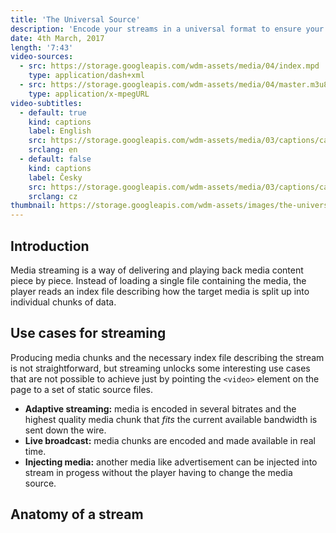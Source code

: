 ```yaml
---
title: 'The Universal Source'
description: 'Encode your streams in a universal format to ensure your media can be served using both the DASH and HLS protocols.'
date: 4th March, 2017
length: '7:43'
video-sources:
  - src: https://storage.googleapis.com/wdm-assets/media/04/index.mpd
    type: application/dash+xml
  - src: https://storage.googleapis.com/wdm-assets/media/04/master.m3u8
    type: application/x-mpegURL
video-subtitles:
  - default: true
    kind: captions
    label: English
    src: https://storage.googleapis.com/wdm-assets/media/03/captions/cap-en.vtt
    srclang: en
  - default: false
    kind: captions
    label: Česky
    src: https://storage.googleapis.com/wdm-assets/media/03/captions/cap-cz.vtt
    srclang: cz
thumbnail: https://storage.googleapis.com/wdm-assets/images/the-universal-source.png
---
```

## Introduction

Media streaming is a way of delivering and playing back media content piece by piece. Instead of loading a single file containing the media, the player reads an index file describing how the target media is split up into individual chunks of data.

## Use cases for streaming

Producing media chunks and the necessary index file describing the stream is not straightforward, but streaming unlocks some interesting use cases that are not possible to achieve just by pointing the `<video>` element on the page to a set of static source files.

* **Adaptive streaming:** media is encoded in several bitrates and the highest quality media chunk that *fits* the current available bandwidth is sent down the wire.
* **Live broadcast:** media chunks are encoded and made available in real time.
* **Injecting media:** another media like advertisement can be injected into stream in progess without the player having to change the media source.

## Anatomy of a stream


